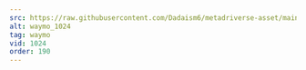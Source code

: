 ```yaml
---
src: https://raw.githubusercontent.com/Dadaism6/metadriverse-asset/main/script-waymo-output-newcompressed/waymo_1024.mp4
alt: waymo_1024
tag: waymo
vid: 1024
order: 190
---
```

